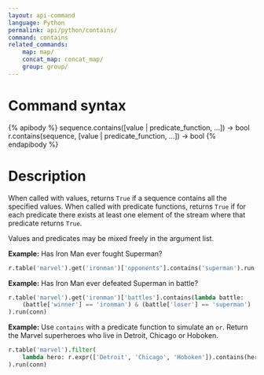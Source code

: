 ```yaml
---
layout: api-command
language: Python
permalink: api/python/contains/
command: contains
related_commands:
    map: map/
    concat_map: concat_map/
    group: group/
---
```


# Command syntax #

{% apibody %}
sequence.contains([value | predicate_function, ...]) &rarr; bool
r.contains(sequence, [value | predicate_function, ...]) &rarr; bool
{% endapibody %}

# Description #

When called with values, returns `True` if a sequence contains all the
specified values.  When called with predicate functions, returns `True`
if for each predicate there exists at least one element of the stream
where that predicate returns `True`.

Values and predicates may be mixed freely in the argument list.

__Example:__ Has Iron Man ever fought Superman?

```py
r.table('marvel').get('ironman')['opponents'].contains('superman').run(conn)
```


__Example:__ Has Iron Man ever defeated Superman in battle?

```py
r.table('marvel').get('ironman')['battles'].contains(lambda battle:
    (battle['winner'] == 'ironman') & (battle['loser'] == 'superman')
).run(conn)
```

__Example:__ Use `contains` with a predicate function to simulate an `or`. Return the Marvel superheroes who live in Detroit, Chicago or Hoboken.

```py
r.table('marvel').filter(
    lambda hero: r.expr(['Detroit', 'Chicago', 'Hoboken']).contains(hero['city'])
).run(conn)
```
